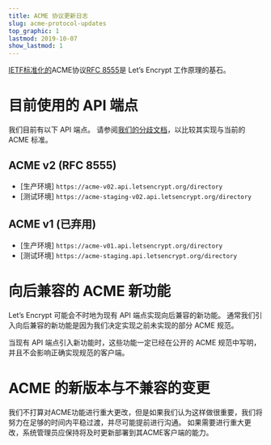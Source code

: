 ```yaml
---
title: ACME 协议更新日志
slug: acme-protocol-updates
top_graphic: 1
lastmod: 2019-10-07
show_lastmod: 1
---
```


[IETF标准化的](https://letsencrypt.org/2019/03/11/acme-protocol-ietf-standard.html)ACME协议[RFC 8555](https://datatracker.ietf.org/doc/rfc8555/)是 Let’s Encrypt 工作原理的基石。

# 目前使用的 API 端点

我们目前有以下 API 端点。 请参阅[我们的分歧文档](https://github.com/letsencrypt/boulder/blob/main/docs/acme-divergences.md)，以比较其实现与当前的 ACME 标准。

## ACME v2 (RFC 8555)

* [生产环境] `https://acme-v02.api.letsencrypt.org/directory`
* [测试环境] `https://acme-staging-v02.api.letsencrypt.org/directory`

## ACME v1 (已弃用)

* [生产环境] `https://acme-v01.api.letsencrypt.org/directory`
* [测试环境] `https://acme-staging.api.letsencrypt.org/directory`

# 向后兼容的 ACME 新功能

Let’s Encrypt 可能会不时地为现有 API 端点实现向后兼容的新功能。 通常我们引入向后兼容的新功能是因为我们决定实现之前未实现的部分 ACME 规范。

当现有 API 端点引入新功能时，这些功能一定已经在公开的 ACME 规范中写明，并且不会影响正确实现规范的客户端。

# ACME 的新版本与不兼容的变更

我们不打算对ACME功能进行重大更改，但是如果我们认为这样做很重要，我们将努力在足够的时间内平稳过渡，并尽可能提前进行沟通。 如果需要进行重大更改，系统管理员应保持将及时更新部署到其ACME客户端的能力。
